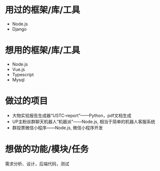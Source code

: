 # 用过的框架/库/工具

- Node.js
- Django

# 想用的框架/库/工具

- Node.js
- Vue.js
- Typescript
- Mysql

# 做过的项目

- 大物实验报告生成器“USTC-report”——Python，pdf文档生成
- UP主粉丝群聊天机器人“机器派”——Node.js, 相当于简单的机器人客服系统
- 群投票微信小程序——Node.js, 微信小程序开发

# 想做的功能/模块/任务

需求分析、设计，后端代码，测试
